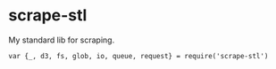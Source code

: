 # scrape-stl

My standard lib for scraping.

`var {_, d3, fs, glob, io, queue, request} = require('scrape-stl')`